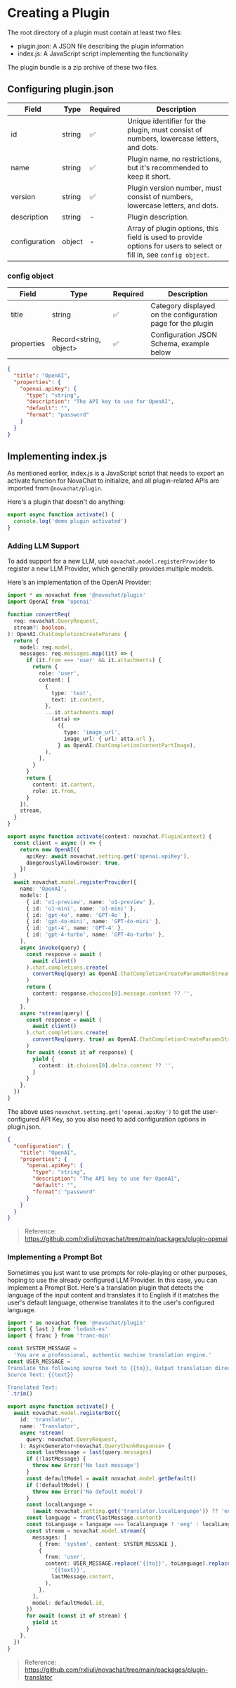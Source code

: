 # Creating a Plugin

The root directory of a plugin must contain at least two files:

- plugin.json: A JSON file describing the plugin information
- index.js: A JavaScript script implementing the functionality

The plugin bundle is a zip archive of these two files.

## Configuring plugin.json

| Field         | Type   | Required | Description                                                                                                         |
| ------------- | ------ | -------- | ------------------------------------------------------------------------------------------------------------------- |
| id            | string | ✅       | Unique identifier for the plugin, must consist of numbers, lowercase letters, and dots.                             |
| name          | string | ✅       | Plugin name, no restrictions, but it's recommended to keep it short.                                                |
| version       | string | ✅       | Plugin version number, must consist of numbers, lowercase letters, and dots.                                        |
| description   | string | -        | Plugin description.                                                                                                 |
| configuration | object | -        | Array of plugin options, this field is used to provide options for users to select or fill in, see `config object`. |

### config object

| Field      | Type                   | Required | Description                                                 |
| ---------- | ---------------------- | -------- | ----------------------------------------------------------- |
| title      | string                 | ✅       | Category displayed on the configuration page for the plugin |
| properties | Record<string, object> | ✅       | Configuration JSON Schema, example below                    |

```json
{
  "title": "OpenAI",
  "properties": {
    "openai.apiKey": {
      "type": "string",
      "description": "The API key to use for OpenAI",
      "default": "",
      "format": "password"
    }
  }
}
```

## Implementing index.js

As mentioned earlier, index.js is a JavaScript script that needs to export an activate function for NovaChat to initialize, and all plugin-related APIs are imported from `@novachat/plugin`.

Here's a plugin that doesn't do anything:

```ts
export async function activate() {
  console.log('demo plugin activated')
}
```

### Adding LLM Support

To add support for a new LLM, use `novachat.model.registerProvider` to register a new LLM Provider, which generally provides multiple models.

Here's an implementation of the OpenAI Provider:

```ts
import * as novachat from '@novachat/plugin'
import OpenAI from 'openai'

function convertReq(
  req: novachat.QueryRequest,
  stream?: boolean,
): OpenAI.ChatCompletionCreateParams {
  return {
    model: req.model,
    messages: req.messages.map((it) => {
      if (it.from === 'user' && it.attachments) {
        return {
          role: 'user',
          content: [
            {
              type: 'text',
              text: it.content,
            },
            ...it.attachments.map(
              (atta) =>
                ({
                  type: 'image_url',
                  image_url: { url: atta.url },
                } as OpenAI.ChatCompletionContentPartImage),
            ),
          ],
        }
      }
      return {
        content: it.content,
        role: it.from,
      }
    }),
    stream,
  }
}

export async function activate(context: novachat.PluginContext) {
  const client = async () => {
    return new OpenAI({
      apiKey: await novachat.setting.get('openai.apiKey'),
      dangerouslyAllowBrowser: true,
    })
  }
  await novachat.model.registerProvider({
    name: 'OpenAI',
    models: [
      { id: 'o1-preview', name: 'o1-preview' },
      { id: 'o1-mini', name: 'o1-mini' },
      { id: 'gpt-4o', name: 'GPT-4o' },
      { id: 'gpt-4o-mini', name: 'GPT-4o-mini' },
      { id: 'gpt-4', name: 'GPT-4' },
      { id: 'gpt-4-turbo', name: 'GPT-4o-turbo' },
    ],
    async invoke(query) {
      const response = await (
        await client()
      ).chat.completions.create(
        convertReq(query) as OpenAI.ChatCompletionCreateParamsNonStreaming,
      )
      return {
        content: response.choices[0].message.content ?? '',
      }
    },
    async *stream(query) {
      const response = await (
        await client()
      ).chat.completions.create(
        convertReq(query, true) as OpenAI.ChatCompletionCreateParamsStreaming,
      )
      for await (const it of response) {
        yield {
          content: it.choices[0].delta.content ?? '',
        }
      }
    },
  })
}
```

The above uses `novachat.setting.get('openai.apiKey')` to get the user-configured API Key, so you also need to add configuration options in plugin.json.

```json
{
  "configuration": {
    "title": "OpenAI",
    "properties": {
      "openai.apiKey": {
        "type": "string",
        "description": "The API key to use for OpenAI",
        "default": "",
        "format": "password"
      }
    }
  }
}
```

> Reference: <https://github.com/rxliuli/novachat/tree/main/packages/plugin-openai>

### Implementing a Prompt Bot

Sometimes you just want to use prompts for role-playing or other purposes, hoping to use the already configured LLM Provider. In this case, you can implement a Prompt Bot. Here's a translation plugin that detects the language of the input content and translates it to English if it matches the user's default language, otherwise translates it to the user's configured language.

```ts
import * as novachat from '@novachat/plugin'
import { last } from 'lodash-es'
import { franc } from 'franc-min'

const SYSTEM_MESSAGE =
  'You are a professional, authentic machine translation engine.'
const USER_MESSAGE = `
Translate the following source text to {{to}}, Output translation directly without any additional text.
Source Text: {{text}}

Translated Text:
`.trim()

export async function activate() {
  await novachat.model.registerBot({
    id: 'translator',
    name: 'Translator',
    async *stream(
      query: novachat.QueryRequest,
    ): AsyncGenerator<novachat.QueryChunkResponse> {
      const lastMessage = last(query.messages)
      if (!lastMessage) {
        throw new Error('No last message')
      }
      const defaultModel = await novachat.model.getDefault()
      if (!defaultModel) {
        throw new Error('No default model')
      }
      const localLanguage =
        (await novachat.setting.get('translator.localLanguage')) ?? 'eng'
      const language = franc(lastMessage.content)
      const toLanguage = language === localLanguage ? 'eng' : localLanguage
      const stream = novachat.model.stream({
        messages: [
          { from: 'system', content: SYSTEM_MESSAGE },
          {
            from: 'user',
            content: USER_MESSAGE.replace('{{to}}', toLanguage).replace(
              '{{text}}',
              lastMessage.content,
            ),
          },
        ],
        model: defaultModel.id,
      })
      for await (const it of stream) {
        yield it
      }
    },
  })
}
```

> Reference: <https://github.com/rxliuli/novachat/tree/main/packages/plugin-translator>
